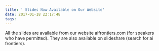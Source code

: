 ```yaml
---
title: ' Slides Now Available on Our Website'
date: 2017-01-18 22:17:48
tags:
---
```


All the slides are available from our website aifrontiers.com (for speakers who have permitted).
They are also available on slideshare (search for ai frontiers).
